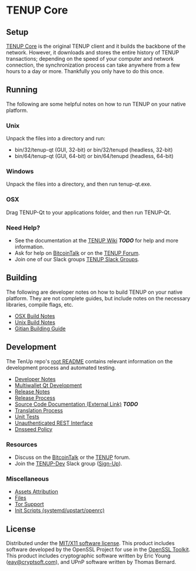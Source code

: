 TENUP Core
=====================

Setup
---------------------
[TENUP Core](http://tenup.org/wallet) is the original TENUP client and it builds the backbone of the network. However, it downloads and stores the entire history of TENUP transactions; depending on the speed of your computer and network connection, the synchronization process can take anywhere from a few hours to a day or more. Thankfully you only have to do this once.

Running
---------------------
The following are some helpful notes on how to run TENUP on your native platform.

### Unix

Unpack the files into a directory and run:

- bin/32/tenup-qt (GUI, 32-bit) or bin/32/tenupd (headless, 32-bit)
- bin/64/tenup-qt (GUI, 64-bit) or bin/64/tenupd (headless, 64-bit)

### Windows

Unpack the files into a directory, and then run tenup-qt.exe.

### OSX

Drag TENUP-Qt to your applications folder, and then run TENUP-Qt.

### Need Help?

* See the documentation at the [TENUP Wiki](https://en.bitcoin.it/wiki/Main_Page) ***TODO***
for help and more information.
* Ask for help on [BitcoinTalk](https://bitcointalk.org/index.php?topic=1262920.0) or on the [TENUP Forum](http://forum.tenup.org/).
* Join one of our Slack groups [TENUP Slack Groups](https://tenup.org/slack-logins/).

Building
---------------------
The following are developer notes on how to build TENUP on your native platform. They are not complete guides, but include notes on the necessary libraries, compile flags, etc.

- [OSX Build Notes](build-osx.md)
- [Unix Build Notes](build-unix.md)
- [Gitian Building Guide](gitian-building.md)

Development
---------------------
The TenUp repo's [root README](https://github.com/TENUP-Project/TENUP/blob/master/README.md) contains relevant information on the development process and automated testing.

- [Developer Notes](developer-notes.md)
- [Multiwallet Qt Development](multiwallet-qt.md)
- [Release Notes](release-notes.md)
- [Release Process](release-process.md)
- [Source Code Documentation (External Link)](https://dev.visucore.com/bitcoin/doxygen/) ***TODO***
- [Translation Process](translation_process.md)
- [Unit Tests](unit-tests.md)
- [Unauthenticated REST Interface](REST-interface.md)
- [Dnsseed Policy](dnsseed-policy.md)

### Resources

* Discuss on the [BitcoinTalk](https://bitcointalk.org/index.php?topic=1262920.0) or the [TENUP](http://forum.tenup.org/) forum.
* Join the [TENUP-Dev](https://tenup-dev.slack.com/) Slack group ([Sign-Up](https://tenup-dev.herokuapp.com/)).

### Miscellaneous
- [Assets Attribution](assets-attribution.md)
- [Files](files.md)
- [Tor Support](tor.md)
- [Init Scripts (systemd/upstart/openrc)](init.md)

License
---------------------
Distributed under the [MIT/X11 software license](http://www.opensource.org/licenses/mit-license.php).
This product includes software developed by the OpenSSL Project for use in the [OpenSSL Toolkit](https://www.openssl.org/). This product includes
cryptographic software written by Eric Young ([eay@cryptsoft.com](mailto:eay@cryptsoft.com)), and UPnP software written by Thomas Bernard.
